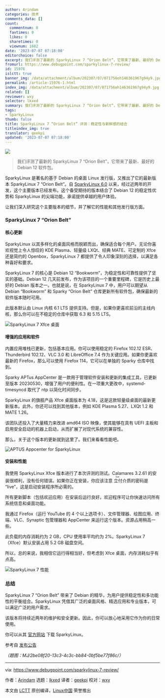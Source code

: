 ```yaml
---
author: Arindam
categories: 技术
comments_data: []
count:
  commentnum: 0
  favtimes: 0
  likes: 0
  sharetimes: 0
  viewnum: 1682
date: '2023-07-07 07:18:00'
editorchoice: false
excerpt: 我们评测了最新的 SparkyLinux 7 “Orion Belt”，它带来了最新、最好的 Debian 12 软件包。
fromurl: https://www.debugpoint.com/sparkylinux-7-review/
id: 15976
islctt: true
banner_img: /data/attachment/album/202307/07/071756oh146361967g94y9.jpg
permalink: /article-15976-1.html
index_img: /data/attachment/album/202307/07/071756oh146361967g94y9.jpg.thumb.jpg
related: []
reviewer: wxy
selector: lkxed
summary: 我们评测了最新的 SparkyLinux 7 “Orion Belt”，它带来了最新、最好的 Debian 12 软件包。
tags:
- SparkyLinux
thumb: false
title: SparkyLinux 7 “Orion Belt” 评测：稳定性与新鲜感的结合
titleindex_img: true
translator: geekpi
updated: '2023-07-07 07:18:00'
---
```


![](/data/attachment/album/202307/07/071756oh146361967g94y9.jpg)



> 
> 我们评测了最新的 SparkyLinux 7 “Orion Belt”，它带来了最新、最好的 Debian 12 软件包。
> 
> 
> 


SparkyLinux 是著名的基于 Debian 的桌面 Linux 发行版，又推出了它的最新版本 SparkyLinux 7 “Orion Belt”。自 [SparkyLinux 6.0](https://www.debugpoint.com/sparky-linux-6-review/) 以来，经过近两年的开发，这个主要版本已经发布。这个备受期待的版本结合了 Debian 12 的稳定性优势和 SparkyLinux 的尖端功能，承诺提供卓越的用户体验。


让我们深入研究这个主要版本的细节，并了解它的性能和其他发行版方面。


### SparkyLinux 7 “Orion Belt”


#### 核心更新


SparkyLinux 以其多样化的桌面风格而脱颖而出，确保适合每个用户。无论你喜欢视觉上令人惊叹的 KDE Plasma、轻量级 LXQt、经典 MATE、可定制的 Xfce 还是简约的 Openbox，SparkyLinux 7 都提供了令人印象深刻的选择，以满足各种喜好和要求。


SparkyLinux 7 的核心是 Debian 12 “Bookworm”，为稳定性和可靠性提供了坚实的基础。Debian 12 几天前发布，作为该项目的一个重要里程碑，它是历史上最好的 Debian 版本之一。也就是说，在 SparkyLinux 7 中，用户可以期望从 Debian “Bookworm” 和 Sparky “Orion Belt” 仓库更新所有软件包，确保最新的软件版本随时可用。


此版本默认由 Linux 内核 6.1 LTS 提供支持。但是，如果你更喜欢前沿的主线内核，那么你可以在不稳定的仓库中获取 6.3 和 5.15 LTS。


![SparkyLinux 7 Xfce 桌面](/data/attachment/album/202307/07/071858vxg8vt27t2e8t7m7.jpg)


#### 增强的应用和软件


内置应用堆栈已更新，包括基本应用。你可以使用稳定的 Firefox 102.12 ESR、Thunderbird 102.12、VLC 3.0 和 LibreOffice 7.4 作为关键应用。如果你更喜欢最新的 Firefox，那么可以使用 Firefox 114，它可以在单独的 Sparky 仓库中找到。


Sparky APTus AppCenter 是一款用于管理软件安装和更新的集成工具，已更新至版本 20230530，增强了用户的便利性。在一项重大更改中，systemd-timesyncd 取代了 ntp 以简化时间同步。


SparkyLinux 的旗舰产品 Xfce 桌面版本为 4.18，这是这款轻量级桌面的最新更新版本。此外，你还可以找到其他版本，例如 KDE Plasma 5.27、LXQt 1.2 和 MATE 1.26。


该团队还投入了大量精力来改进 amd64 ISO 映像，使其能够在具有 UEFI 主板和启用安全启动的机器上启动，从而扩展了对现代系统的兼容性。


那么，关于这个版本的更新就到这里了。我们来看看性能吧。


![APTUS Appcenter for SparkyLinux](/data/attachment/album/202307/07/071908bshlsccbsgcwv2i6.jpg)


#### 安装和性能


我使用 SparkyLinux Xfce 版本进行了本次评测的测试。Calamares 3.2.61 的安装很顺利，没有任何错误。如果你正在安装，你应该注意<ruby> 立付 <rt>  live </rt></ruby>介质的密码是 “live”，这是启动安装程序所必需的。


所有更新脚本（包括欢迎应用）在安装后运行良好。欢迎程序可让你快速访问所有系统信息和桌面功能。


我通过 Firefox（运行 YouTube 的 4 个以上选项卡）、文件管理器、绘图应用、终端、VLC、Synaptic 包管理器和 AppCenter 来运行这个版本。资源占用稍高一些。


此负载的内存消耗约为 2 GB，CPU 使用率平均约为 2%。SparkyLinux 7（Xfce）默认安装占用 5.2 GB 磁盘空间。


所以，总的来说，我相信它运行得相当好，但考虑到 Xfce 桌面，内存消耗似乎有点高。


![SparkyLinux 7 性能](/data/attachment/album/202307/07/071916jrw0b30wa770zapa.jpg)


### 总结


SparkyLinux 7 “Orion Belt” 带来了 Debian 的精华，为用户提供稳定性和多功能性的平衡组合。SparkyLinux 凭借其广泛的桌面风格、精选应用和专业版本，可以满足广泛的用户需求。


该版本将持续近两年的维护和安全更新。因此，你可以放心地采用它作为你的日常使用。


你可以从其 [官方网站](https://sparkylinux.org/download/) 下载 SparkyLinux。


参考自 [发布公告](https://sparkylinux.org/sparky-7-0-orion-belt/)


*（题图：MJ/2be08f20-13c3-4c3c-bb84-0bf5be77f86c/）*




---


via: <https://www.debugpoint.com/sparkylinux-7-review/>


作者：[Arindam](https://www.debugpoint.com/author/admin1/) 选题：[lkxed](https://github.com/lkxed/) 译者：[geekpi](https://github.com/geekpi) 校对：[wxy](https://github.com/wxy)


本文由 [LCTT](https://github.com/LCTT/TranslateProject) 原创编译，[Linux中国](https://linux.cn/) 荣誉推出